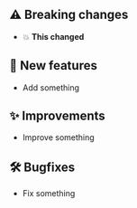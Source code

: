 ## :warning: Breaking changes

* :boom: **This changed**

## :tada: New features

* Add something

## :sparkles: Improvements

* Improve something

## :hammer_and_wrench:️ Bugfixes

* Fix something
